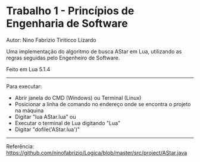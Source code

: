 # Trabalho 1 - Princípios de Engenharia de Software

Autor: Nino Fabrizio Tiriticco Lizardo

Uma implementação do algoritmo de busca AStar em Lua, utilizando as regras seguidas pelo Engenheiro de Software.

Feito em Lua 5.1.4

------------------------------
Para executar:
- Abrir janela do CMD (Windows) ou Terminal (Linux)
- Posicionar a linha de comando no endereço onde se encontra o projeto na máquina
- Digitar "lua AStar.lua"
ou
- Executar o terminal de Lua digitando "Lua"
- Digitar "dofile('AStar.lua')"

------------------------------

Referência:
https://github.com/ninofabrizio/Logica/blob/master/src/project/AStar.java